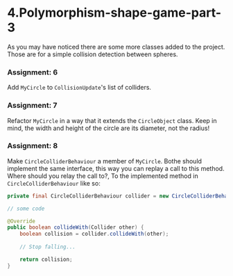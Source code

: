 # 4.Polymorphism-shape-game-part-3

As you may have noticed there are some more classes added to the project.
Those are for a simple collision detection between spheres.

### Assignment: 6
Add `MyCircle` to `CollisionUpdate`'s list of colliders.

### Assignment: 7
Refactor `MyCircle` in a way that it extends the `CircleObject` class.
Keep in mind, the width and height of the circle are its diameter, not the radius!

### Assignment: 8
Make `CircleColliderBehaviour` a member of `MyCircle`. 
Bothe should implement the same interface, this way you can replay a call to this method.
Where should you relay the call to?, To the implemented method in `CircleColliderBehaviour` like so:

```java
private final CircleColliderBehaviour collider = new CircleColliderBehaviour(this);

// some code

@Override
public boolean collideWith(Collider other) {
    boolean collision = collider.collideWith(other);
    
    // Stop falling...

    return collision;
}
```